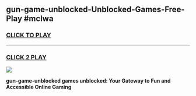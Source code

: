 
## gun-game-unblocked-Unblocked-Games-Free-Play #mclwa
<h3>
<a href="https://us.freeplayer.one?title=gun-game-unblocked&ref=9M">CLICK TO PLAY</a></h3>
<hr>

<h3>
<a href="https://us.freeplayer.one?title=gun-game-unblocked&ref=9M">CLICK 2 PLAY</a>
  
</h3>

<a href="https://us.freeplayer.one?title=gun-game-unblocked&ref=9M"><img src="https://clearcache.store/games.png"></a>


**gun-game-unblocked games unblocked: Your Gateway to Fun and Accessible Online Gaming**
